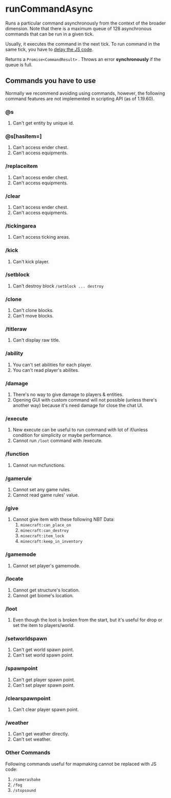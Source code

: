 # runCommandAsync

Runs a particular command asynchronously from the context of the broader dimension.
Note that there is a maximum queue of 128 asynchronous commands that can be run in a given tick.

Usually, it executes the command in the next tick.
To run command in the same tick, you have to [delay the JS code](./system.run.md#improve-runcommandasync).

Returns a `Promise<CommandResult>` . Throws an error **synchronously** if the queue is full.

## Commands you have to use

Normally we recommend avoiding using commands,
however, the following command features are not implemented in scripting API (as of 1.19.60).

### @s

1. Can't get entity by unique id.

### @s[hasitem=]

1. Can't access ender chest.
2. Can't access equipments.

### /replaceitem

1. Can't access ender chest.
2. Can't access equipments.

### /clear

1. Can't access ender chest.
2. Can't access equipments.

### /tickingarea

1. Can't access ticking areas.

### /kick

1. Can't kick player.

### /setblock

1. Can't destroy block `/setblock ... destroy`

### /clone

1. Can't clone blocks.
2. Can't move blocks.

### /titleraw

1. Can't display raw title.

### /ability

1. You can't set abilities for each player.
2. You can't read player's abilites.

### /damage

1. There's no way to give damage to players & entities.
2. Opening GUI with custom command will not possible (unless there's another way) because it's need damage for close the chat UI.

### /execute

1. New execute can be useful to run command with lot of if/unless condition for simplicity or maybe performance.
2. Cannot run `/loot` command with /execute.

### /function

1. Cannot run mcfunctions.

### /gamerule

1. Cannot set any game rules.
2. Cannot read game rules' value.

### /give

1. Cannot give item with these following NBT Data:
    1. `minecraft:can_place_on`
    2. `minecraft:can_destroy`
    3. `minecraft:item_lock`
    4. `minecraft:keep_in_inventory`

### /gamemode

1. Cannot set player's gamemode.

### /locate

1. Cannot get structure's location.
2. Cannot get biome's location.

### /loot

1. Even though the loot is broken from the start, but it's useful for drop or set the item to players/world.

### /setworldspawn

1. Can't get world spawn point.
2. Can't set world spawn point.

### /spawnpoint

1. Can't get player spawn point.
2. Can't set player spawn point.

### /clearspawnpoint

1. Can't clear player spawn point.

### /weather

1. Can't get weather directly.
2. Can't set weather.

### Other Commands

Following commands useful for mapmaking cannot be replaced with JS code:

1. `/camerashake`
2. `/fog`
3. `/stopsound`
